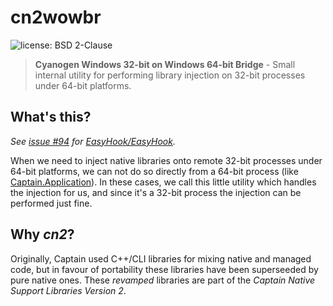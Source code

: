 ﻿# cn2wowbr
![license: BSD 2-Clause](https://img.shields.io/badge/license-BSD_2--Clause-brightgreen.svg)
> **Cyanogen Windows 32-bit on Windows 64-bit Bridge** - Small internal utility for performing library injection on 32-bit processes under 64-bit platforms.

## What's this?
*See [issue #94](https://github.com/EasyHook/EasyHook/issues/94) for [EasyHook/EasyHook](https://github.com/EasyHook/EasyHook).*

When we need to inject native libraries onto remote 32-bit processes under 64-bit platforms, we can not do so directly from a 64-bit process (like [Captain.Application](https://github.com/CaptainApp/Captain.Application)).
In these cases, we call this little utility which handles the injection for us, and since it's a 32-bit process the injection can be performed just fine.

## Why *cn2*?
Originally, Captain used C++/CLI libraries for mixing native and managed code, but in favour of portability these libraries have been superseeded by pure native ones.
These *revamped* libraries are part of the *Captain Native Support Libraries Version 2*.